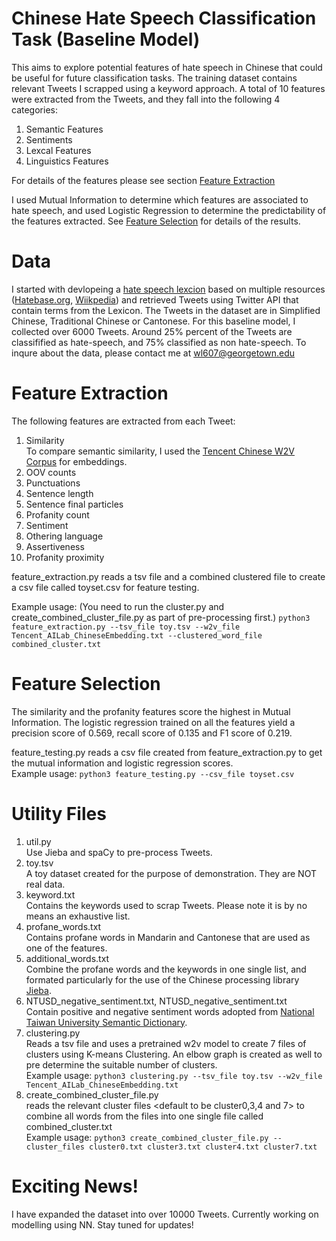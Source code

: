 # Chinese Hate Speech Classification Task  (Baseline Model)

This aims to explore potential features of hate speech in Chinese that could be useful for future classification tasks. The training dataset contains relevant Tweets I scrapped using a keyword approach. A total of 10 features were extracted from the Tweets, and they fall into the following 4 categories: 

1. Semantic Features 
2. Sentiments 
3. Lexcal Features 
4. Linguistics Features 

For details of the features please see section [Feature Extraction](#feature-extraction)

I used Mutual Information to determine which features are associated to hate speech, and used Logistic Regression to determine the predictability of the features extracted. See [Feature Selection](#feature-selection) for details of the results.


# Data 
I started with devlopeing a [hate speech lexcion](https://github.com/chingachleung/Chinese_Hate_seepch/blob/main/keywords.txt) based on multiple resources ([Hatebase.org](https://hatebase.org/), [Wiikpedia](https://zh.wikipedia.org/wiki/%E6%AD%A7%E8%A7%86%E8%AF%AD)) and retrieved Tweets using Twitter API that contain terms from the Lexicon.  The Tweets in the dataset are in Simplified Chinese, Traditional Chinese or Cantonese. For this baseline model, I collected over 6000 Tweets. Around 25% percent of the Tweets are classifified as hate-speech, and 75% classified as non hate-speech. To inqure about the data, please contact me at wl607@georgetown.edu

# Feature Extraction

The following features are extracted from each Tweet:
1. Similarity\
To compare semantic similarity, I used the [Tencent Chinese W2V Corpus](https://ai.tencent.com/ailab/nlp/en/embedding.html) for embeddings.
2. OOV counts
3. Punctuations 
4. Sentence length
5. Sentence final particles
6. Profanity count
7. Sentiment 
8. Othering language
9. Assertiveness
10. Profanity proximity
 
feature_extraction.py reads a tsv file and a combined clustered file to create a csv file called toyset.csv for feature testing.

Example usage: 
(You need to run the cluster.py and create_combined_cluster_file.py as part of pre-processing first.)
`python3 feature_extraction.py --tsv_file toy.tsv --w2v_file Tencent_AILab_ChineseEmbedding.txt --clustered_word_file combined_cluster.txt` 

# Feature Selection
The similarity and the profanity features score the highest in Mutual Information. The logistic regression trained on all the features yield a precision score of 0.569, recall score of 0.135 and F1 score of 0.219.

feature_testing.py reads a csv file created from feature_extraction.py to get the mutual information and logistic regression scores.\
Example usage:
`python3 feature_testing.py --csv_file toyset.csv`

# Utility Files 
1. util.py\
Use Jieba and spaCy to pre-process Tweets.
3. toy.tsv\
A toy dataset created for the purpose of demonstration. They are NOT real data.
3. keyword.txt\
Contains the keywords used to scrap Tweets. Please note it is by no means an exhaustive list. 
4. profane_words.txt\
Contains profane words in Mandarin and Cantonese that are used as one of the features.
5. additional_words.txt\
Combine the profane words and the keywords in one single list, and formated particularly for the use of the Chinese processing library [Jieba](https://pypi.org/project/jieba/).
6. NTUSD_negative_sentiment.txt, NTUSD_negative_sentiment.txt\
Contain positive and negative sentiment words adopted from [National Taiwan University Semantic Dictionary](https://rdrr.io/rforge/tmcn/man/NTUSD.html).
7. clustering.py\
Reads a tsv file and uses a pretrained w2v model to create 7 files of clusters using K-means Clustering. An elbow graph is created as well to pre determine the suitable number of clusters.\
Example usage:
`python3 clustering.py --tsv_file toy.tsv --w2v_file Tencent_AILab_ChineseEmbedding.txt`
8. create_combined_cluster_file.py\
reads the relevant cluster files <default to be cluster0,3,4 and 7> to combine all words from the files into one single file called combined_cluster.txt\
Example usage:
`python3 create_combined_cluster_file.py --cluster_files cluster0.txt cluster3.txt cluster4.txt cluster7.txt`

# Exciting News! 

I have expanded the dataset into over 10000 Tweets. Currently working on modelling using NN. Stay tuned for updates!




